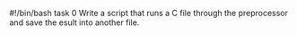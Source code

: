 #!/bin/bash
task 0 Write a script that runs a C file through the preprocessor and save the esult into another file.
